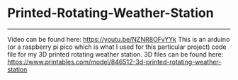 # Printed-Rotating-Weather-Station
---
Video can be found here: https://youtu.be/NZNR8OFvYYk
This is an arduino (or a raspberry pi pico which is what I used for this particular project) code file for my 3D printed rotating weather station. 3D files can be found here: https://www.printables.com/model/846512-3d-printed-rotating-weather-station
